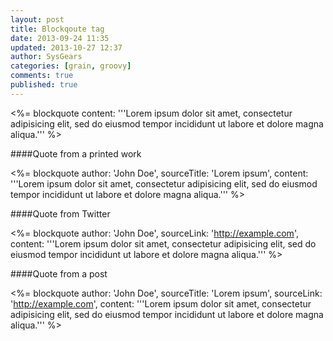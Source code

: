 ```yaml
---
layout: post
title: Blockqoute tag
date: 2013-09-24 11:35
updated: 2013-10-27 12:37
author: SysGears
categories: [grain, groovy]
comments: true
published: true
---
```


<!--more-->

<%= blockquote content:
'''Lorem ipsum dolor sit amet, consectetur adipisicing elit, sed do eiusmod tempor
incididunt ut labore et dolore magna aliqua.'''
%>

####Quote from a printed work

<%= blockquote author: 'John Doe', sourceTitle: 'Lorem ipsum', content:
'''Lorem ipsum dolor sit amet, consectetur adipisicing elit, sed do eiusmod tempor
incididunt ut labore et dolore magna aliqua.'''
%>

####Quote from Twitter

<%= blockquote author: 'John Doe', sourceLink: 'http://example.com', content:
'''Lorem ipsum dolor sit amet, consectetur adipisicing elit, sed do eiusmod tempor
incididunt ut labore et dolore magna aliqua.'''
%>

####Quote from a post

<%= blockquote author: 'John Doe', sourceTitle: 'Lorem ipsum', sourceLink: 'http://example.com', content:
'''Lorem ipsum dolor sit amet, consectetur adipisicing elit, sed do eiusmod tempor
incididunt ut labore et dolore magna aliqua.'''
%>